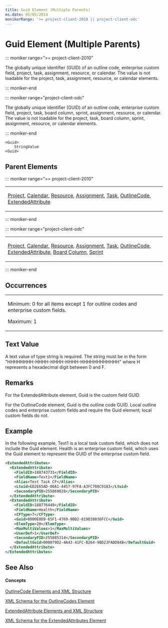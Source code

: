 ```yaml
---
title: Guid Element (Multiple Parents)
ms.date: 05/05/2014
monikerRange: '>= project-client-2010 || project-client-odc'
---
```


# Guid Element (Multiple Parents)

::: moniker range=">= project-client-2010"

The globally unique identifier (GUID) of an outline code, enterprise custom field, project, task, assignment, resource, or calendar. The value is not loadable for the project, task, assignment, resource, or calendar elements.

::: moniker-end

::: moniker range="project-client-odc"

The globally unique identifier (GUID) of an outline code, enterprise custom field, project, task, board column, sprint, assignment, resource, or calendar. The value is not loadable for the project, task, board column, sprint, assignment, resource, or calendar elements.

::: moniker-end

    <Guid>
        StringValue
    <Guid>
    
    

## Parent Elements

::: moniker range=">= project-client-2010"

<table>
<colgroup>
<col style="width: 100%" />
</colgroup>
<tbody>
<tr class="odd">
<td><p><a href="project-element.md">Project</a>, <a href="calendar-element.md">Calendar</a>, <a href="resource-element.md">Resource</a>, <a href="assignment-element.md">Assignment</a>, <a href="task-element.md">Task</a>, <a href="outlinecode-element.md">OutlineCode</a>, <a href="extendedattribute-element.md">ExtendedAttribute</a>  </p></td>
</tr>
</tbody>
</table>

::: moniker-end

::: moniker range="project-client-odc"

<table>
<colgroup>
<col style="width: 100%" />
</colgroup>
<tbody>
<tr class="odd">
<td><p><a href="project-element.md">Project</a>, <a href="calendar-element.md">Calendar</a>, <a href="resource-element.md">Resource</a>, <a href="assignment-element.md">Assignment</a>, <a href="task-element.md">Task</a>, <a href="outlinecode-element.md">OutlineCode</a>, <a href="extendedattribute-element.md">ExtendedAttribute</a>, <a href="boardcolumn-element.md">Board Column</a>, <a href="sprint-element.md">Sprint</a>
  </p></td>
</tr>
</tbody>
</table>

::: moniker-end

## Occurrences

<table>
<colgroup>
<col style="width: 100%" />
</colgroup>
<tbody>
<tr class="odd">
<td><p>Minimum: 0 for all items except 1 for outline codes and enterprise custom fields.</p>
<p>Maximum: 1</p></td>
</tr>
</tbody>
</table>

## Text Value

A text value of type string is required. The string must be in the form "HHHHHHHH-HHHH-HHHH-HHHH-HHHHHHHHHHHH" where H represents a hexadecimal digit between 0 and F.

## Remarks

For the ExtendedAttribute element, Guid is the custom field GUID.

For the OutlineCode element, Guid is the outline code GUID. Local outline codes and enterprise custom fields and require the Guid element; local custom fields do not.

## Example

In the following example, Text1 is a local task custom field, which does not include the Guid element. Health is an enterprise custom field, which uses the Guid element to represent the GUID of the enterprise custom field.

``` xml
<ExtendedAttributes>
  <ExtendedAttribute>
    <FieldID>188743731</FieldID>
    <FieldName>Text1</FieldName>
    <Alias>Test Task CF</Alias>
    <Ltuid>ED2E65AD-00A1-4457-97FA-A3FC708C9183</Ltuid>
    <SecondaryPID>255869028</SecondaryPID>
  </ExtendedAttribute>
  <ExtendedAttribute>
    <FieldID>188776449</FieldID>
    <FieldName>Health</FieldName>
    <CFType>7</CFType>
    <Guid>0000E8D9-65F1-4769-9BD2-819D38036FCC</Guid>
    <ElemType>20</ElemType>
    <MaxMultiValues>1</MaxMultiValues>
    <UserDef>1</UserDef>
    <SecondaryPID>255885314</SecondaryPID>
    <DefaultGuid>000079D2-4A43-41FC-B264-98D23FADD84B</DefaultGuid>
  </ExtendedAttribute>
</ExtendedAttributes>
```

## See Also

#### Concepts

[OutlineCode Elements and XML Structure](outlinecode-elements-and-xml-structure.md)

[XML Schema for the OutlineCodes Element](xml-schema-for-the-outlinecodes-element.md)

[ExtendedAttribute Elements and XML Structure](extendedattribute-elements-and-xml-structure.md)

[XML Schema for the ExtendedAttributes Element](xml-schema-for-the-extendedattributes-element.md)

